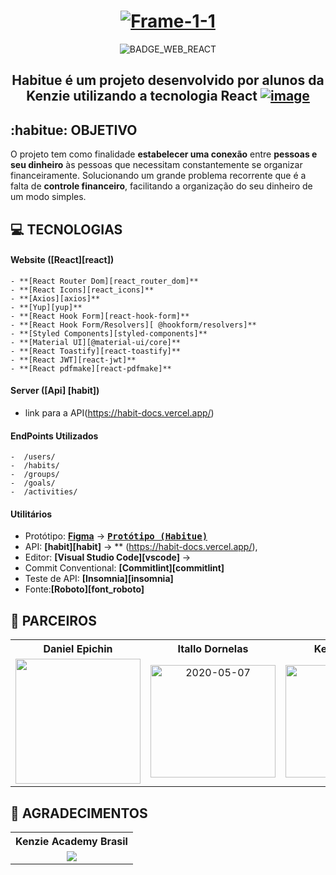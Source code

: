 <div align=center>
<h1  align="center">
<a  href="https://ibb.co/XtrMXZS"><img  src="https://i.ibb.co/GR4N7vc/Frame-1-1.png" alt="Frame-1-1" border="0"></a>
</h1>
</div>
<div align="center">

![BADGE_WEB_REACT] 


<h2 text-align="center">
Habitue é um projeto desenvolvido por alunos da Kenzie utilizando a tecnologia React 
<a href="https://ibb.co/6gXyQBX"><img src="https://i.ibb.co/4P1Fkd1/image.png" alt="image" border="0"></a>
</h2>
</div>

## **:habitue: OBJETIVO**

O projeto tem como finalidade **estabelecer uma conexão** entre **pessoas e seu dinheiro** às pessoas que necessitam constantemente se organizar financeiramente. 
Solucionando um grande problema recorrente que é a falta de **controle financeiro**, facilitando a organização do seu dinheiro de um modo simples.


## **:computer: TECNOLOGIAS**


#### **Website** ([React][react])

    - **[React Router Dom][react_router_dom]**
    - **[React Icons][react_icons]**
    - **[Axios][axios]**
    - **[Yup][yup]**
    - **[React Hook Form][react-hook-form]**
    - **[React Hook Form/Resolvers][ @hookform/resolvers]**
    - **[Styled Components][styled-components]**
    - **[Material UI][@material-ui/core]** 
    - **[React Toastify][react-toastify]**
    - **[React JWT][react-jwt]**
    - **[React pdfmake][react-pdfmake]**

#### **Server** ([Api] [habit])
  - link para a API(https://habit-docs.vercel.app/)

#### **EndPoints Utilizados**
    -  /users/
    -  /habits/
    -  /groups/
    -  /goals/
    -  /activities/
#### **Utilitários**

- Protótipo: **[Figma](https://www.figma.com/)** &rarr; **<kbd>[Protótipo (Habitue)](https://www.figma.com/file/3ApSf8XObPdNFnFC2bIizK/Habitue?node-id=152%3A2)</kbd>**
- API: **[habit][habit]** &rarr; **
(https://habit-docs.vercel.app/),
- Editor: **[Visual Studio Code][vscode]** &rarr;
- Commit Conventional: **[Commitlint][commitlint]**
- Teste de API: **[Insomnia][insomnia]**
- Fonte:**[Roboto][font_roboto]**


## **:star2: PARCEIROS**

<div align=center>

<table style="width:100%">
  <tr align=center>
    <th><strong>Daniel Epichin</strong></th>
    <th><strong>Itallo Dornelas</strong></th>
    <th><strong>Kelsiane Lima</strong></th>
    <th><strong>Lucas Rocha</strong></th>
  </tr>
  <tr align=center>
    <td>
      <a href="https://gitlab.com/daniel_epichin_pena">
        <img width="200" src="https://gitlab.com/uploads/-/system/user/avatar/8108124/avatar.png">
      </a>
    </td>
    <td>
      <a href="https://gitlab.com/Itallo_Dornelas">
<img width="200" height="180" src="https://i.ibb.co/N3gr7GX/2020-05-07.jpg" alt="2020-05-07" border="0">
      </a>
    </td>
    <td>
      <a href="https://gitlab.com/Kelsiane">
        <img width="200" height="180" src="https://secure.gravatar.com/avatar/07dc3607ef6213d8acdae53adae5fe15?s=800&d=identicon">
      </a>
    </td>
    <td>
      <a href="https://gitlab.com/LucasRocha2308">
        <img width="200" height="180" src="https://media-exp3.licdn.com/dms/image/C4D03AQF84tVGwqKeYw/profile-displayphoto-shrink_200_200/0/1539227533243?e=1628726400&v=beta&t=1WZmsUR78mx6S0Ebpi3q0c0K0DVwNQdz1bH1c4j8edo">
      </a>
    </td>
  </tr>
</table>

</div>

## **:star2: AGRADECIMENTOS**
<div align=center>

<table style="width:100%">
  <tr align=center>
    <th><strong>Kenzie Academy Brasil</strong></th>
  </tr>
  <tr align=center>
    <td>
      <a href="https://kenzie.com.br/">
        <img src="https://kenzie.com.br/images/popup-img.svg">
      </a>
    </td>
  </tr>
</table>

</div>

<!-- Badges -->
[BADGE_WEB_REACT]: https://img.shields.io/badge/web-react-blue






